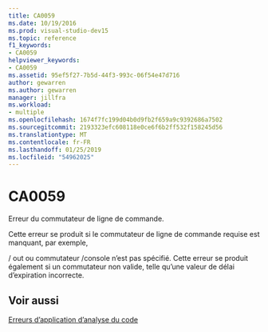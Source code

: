 ```yaml
---
title: CA0059
ms.date: 10/19/2016
ms.prod: visual-studio-dev15
ms.topic: reference
f1_keywords:
- CA0059
helpviewer_keywords:
- CA0059
ms.assetid: 95ef5f27-7b5d-44f3-993c-06f54e47d716
author: gewarren
ms.author: gewarren
manager: jillfra
ms.workload:
- multiple
ms.openlocfilehash: 1674f7fc199d04b0d9fb2f659a9c9392686a7502
ms.sourcegitcommit: 2193323efc608118e0ce6f6b2ff532f158245d56
ms.translationtype: MT
ms.contentlocale: fr-FR
ms.lasthandoff: 01/25/2019
ms.locfileid: "54962025"
---
```

# <a name="ca0059"></a>CA0059
Erreur du commutateur de ligne de commande.

 Cette erreur se produit si le commutateur de ligne de commande requise est manquant, par exemple,

 / out ou commutateur /console n’est pas spécifié. Cette erreur se produit également si un commutateur non valide, telle qu’une valeur de délai d’expiration incorrecte.

## <a name="see-also"></a>Voir aussi
 [Erreurs d’application d’analyse du code](../code-quality/code-analysis-application-errors.md)

